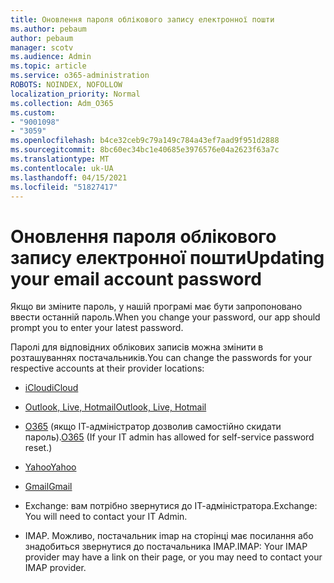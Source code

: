 ```yaml
---
title: Оновлення пароля облікового запису електронної пошти
ms.author: pebaum
author: pebaum
manager: scotv
ms.audience: Admin
ms.topic: article
ms.service: o365-administration
ROBOTS: NOINDEX, NOFOLLOW
localization_priority: Normal
ms.collection: Adm_O365
ms.custom:
- "9001098"
- "3059"
ms.openlocfilehash: b4ce32ceb9c79a149c784a43ef7aad9f951d2888
ms.sourcegitcommit: 8bc60ec34bc1e40685e3976576e04a2623f63a7c
ms.translationtype: MT
ms.contentlocale: uk-UA
ms.lasthandoff: 04/15/2021
ms.locfileid: "51827417"
---
```

# <a name="updating-your-email-account-password"></a><span data-ttu-id="7a32a-102">Оновлення пароля облікового запису електронної пошти</span><span class="sxs-lookup"><span data-stu-id="7a32a-102">Updating your email account password</span></span>

<span data-ttu-id="7a32a-103">Якщо ви зміните пароль, у нашій програмі має бути запропоновано ввести останній пароль.</span><span class="sxs-lookup"><span data-stu-id="7a32a-103">When you change your password, our app should prompt you to enter your latest password.</span></span>

<span data-ttu-id="7a32a-104">Паролі для відповідних облікових записів можна змінити в розташуваннях постачальників.</span><span class="sxs-lookup"><span data-stu-id="7a32a-104">You can change the passwords for your respective accounts at their provider locations:</span></span>

- [<span data-ttu-id="7a32a-105">iCloud</span><span class="sxs-lookup"><span data-stu-id="7a32a-105">iCloud</span></span>](https://support.apple.com/HT201487)

- [<span data-ttu-id="7a32a-106">Outlook, Live, Hotmail</span><span class="sxs-lookup"><span data-stu-id="7a32a-106">Outlook, Live, Hotmail</span></span>](https://account.live.com/password/reset)

- <span data-ttu-id="7a32a-107">[O365](https://passwordreset.microsoftonline.com) (якщо ІТ-адміністратор дозволив самостійно скидати пароль).</span><span class="sxs-lookup"><span data-stu-id="7a32a-107">[O365](https://passwordreset.microsoftonline.com) (If your IT admin has allowed for self-service password reset.)</span></span>

- [<span data-ttu-id="7a32a-108">Yahoo</span><span class="sxs-lookup"><span data-stu-id="7a32a-108">Yahoo</span></span>](https://login.yahoo.com/account/challenge/username?done=https%3A%2F%2Fwww.yahoo.com%2F&authMechanism=secondary&chllngnm=base&sessionIndex=QQ--)

- [<span data-ttu-id="7a32a-109">Gmail</span><span class="sxs-lookup"><span data-stu-id="7a32a-109">Gmail</span></span>](https://support.google.com/mail/answer/41078?co=GENIE.Platform%3DDesktop&hl=en)

- <span data-ttu-id="7a32a-110">Exchange: вам потрібно звернутися до ІТ-адміністратора.</span><span class="sxs-lookup"><span data-stu-id="7a32a-110">Exchange: You will need to contact your IT Admin.</span></span>

- <span data-ttu-id="7a32a-111">IMAP. Можливо, постачальник imap на сторінці має посилання або знадобиться звернутися до постачальника IMAP.</span><span class="sxs-lookup"><span data-stu-id="7a32a-111">IMAP: Your IMAP provider may have a link on their page, or you may need to contact your IMAP provider.</span></span>